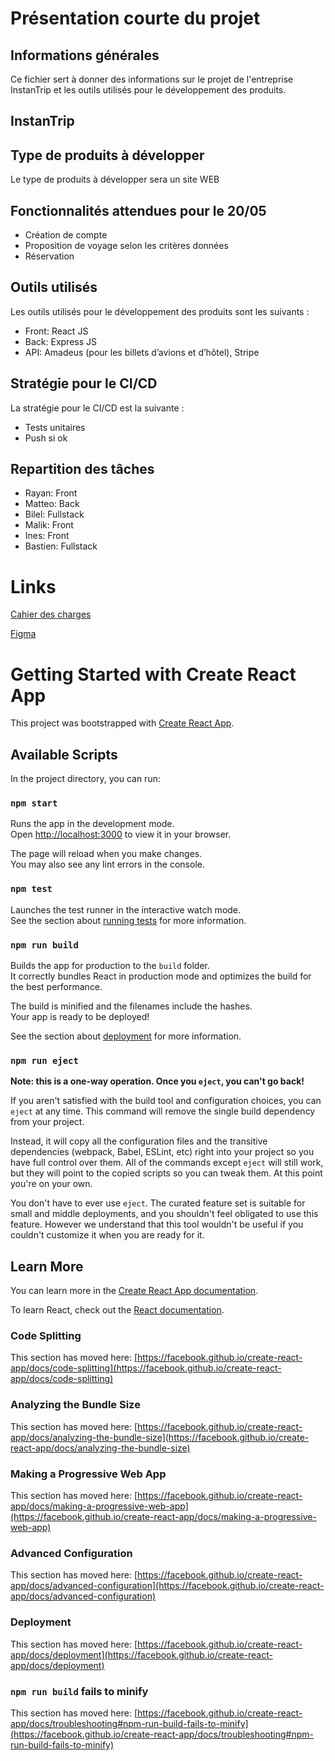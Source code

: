 # Présentation courte du projet

## Informations générales

Ce fichier sert à donner des informations sur le projet de l'entreprise InstanTrip et les outils utilisés pour le développement des produits.

## InstanTrip

## Type de produits à développer

Le type de produits à développer sera un site WEB

## Fonctionnalités attendues pour le 20/05

- Création de compte
- Proposition de voyage selon les critères données
- Réservation

## Outils utilisés

Les outils utilisés pour le développement des produits sont les suivants :

- Front: React JS
- Back: Express JS
- API: Amadeus (pour les billets d’avions et d’hôtel), Stripe

## Stratégie pour le CI/CD

La stratégie pour le CI/CD est la suivante :

- Tests unitaires
- Push si ok

## Repartition des tâches 

- Rayan: Front
- Matteo: Back
- Bilel: Fullstack
- Malik: Front
- Ines: Front
- Bastien: Fullstack

# Links

[Cahier des charges](https://docs.google.com/document/d/1cx1s6dJotfLgftOokWWMgpriYZ9zLK5SFQH2SjnwngQ/edit?hl=fr#)

[Figma](https://www.figma.com/file/XkS1VKYOxJyN6BOHGmfFOh/Untitled?node-id=1-2&t=RyagLxogpSOZxuxT-0)

# Getting Started with Create React App

This project was bootstrapped with [Create React App](https://github.com/facebook/create-react-app).

## Available Scripts

In the project directory, you can run:

### `npm start`

Runs the app in the development mode.\
Open [http://localhost:3000](http://localhost:3000) to view it in your browser.

The page will reload when you make changes.\
You may also see any lint errors in the console.

### `npm test`

Launches the test runner in the interactive watch mode.\
See the section about [running tests](https://facebook.github.io/create-react-app/docs/running-tests) for more information.

### `npm run build`

Builds the app for production to the `build` folder.\
It correctly bundles React in production mode and optimizes the build for the best performance.

The build is minified and the filenames include the hashes.\
Your app is ready to be deployed!

See the section about [deployment](https://facebook.github.io/create-react-app/docs/deployment) for more information.

### `npm run eject`

**Note: this is a one-way operation. Once you `eject`, you can't go back!**

If you aren't satisfied with the build tool and configuration choices, you can `eject` at any time. This command will remove the single build dependency from your project.

Instead, it will copy all the configuration files and the transitive dependencies (webpack, Babel, ESLint, etc) right into your project so you have full control over them. All of the commands except `eject` will still work, but they will point to the copied scripts so you can tweak them. At this point you're on your own.

You don't have to ever use `eject`. The curated feature set is suitable for small and middle deployments, and you shouldn't feel obligated to use this feature. However we understand that this tool wouldn't be useful if you couldn't customize it when you are ready for it.

## Learn More

You can learn more in the [Create React App documentation](https://facebook.github.io/create-react-app/docs/getting-started).

To learn React, check out the [React documentation](https://reactjs.org/).

### Code Splitting

This section has moved here: [https://facebook.github.io/create-react-app/docs/code-splitting](https://facebook.github.io/create-react-app/docs/code-splitting)

### Analyzing the Bundle Size

This section has moved here: [https://facebook.github.io/create-react-app/docs/analyzing-the-bundle-size](https://facebook.github.io/create-react-app/docs/analyzing-the-bundle-size)

### Making a Progressive Web App

This section has moved here: [https://facebook.github.io/create-react-app/docs/making-a-progressive-web-app](https://facebook.github.io/create-react-app/docs/making-a-progressive-web-app)

### Advanced Configuration

This section has moved here: [https://facebook.github.io/create-react-app/docs/advanced-configuration](https://facebook.github.io/create-react-app/docs/advanced-configuration)

### Deployment

This section has moved here: [https://facebook.github.io/create-react-app/docs/deployment](https://facebook.github.io/create-react-app/docs/deployment)

### `npm run build` fails to minify

This section has moved here: [https://facebook.github.io/create-react-app/docs/troubleshooting#npm-run-build-fails-to-minify](https://facebook.github.io/create-react-app/docs/troubleshooting#npm-run-build-fails-to-minify)
